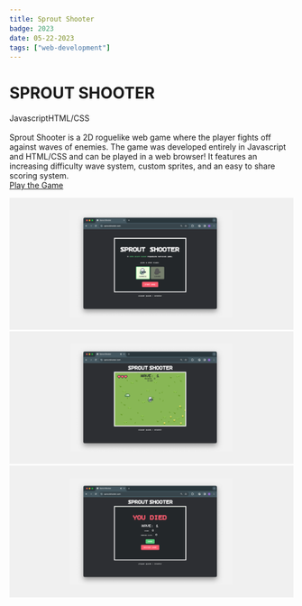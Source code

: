 ```yaml
---
title: Sprout Shooter
badge: 2023
date: 05-22-2023
tags: ["web-development"]
---
```


# SPROUT SHOOTER

<div class="center-info"><span class="custom-tag">Javascript</span><span class="custom-tag">HTML/CSS</span></div>

<br/>

<section class="body-text">Sprout Shooter is a 2D roguelike web game where the player fights off against waves of enemies. The game was developed entirely in Javascript and HTML/CSS and can be played in a web browser! It features an increasing difficulty wave system, custom sprites, and an easy to share scoring system.</section>

<div class="center-info"><a href="https://sproutshooter.com" target="_blank">Play the Game</a></div>


![My Image](/images/Projects/sproutshooter/image1.png)
![My Image](/images/Projects/sproutshooter/image2.png)
![My Image](/images/Projects/sproutshooter/image3.png)